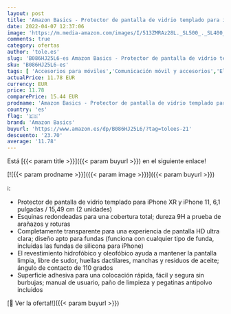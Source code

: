 ```yaml
---
layout: post
title: 'Amazon Basics - Protector de pantalla de vidrio templado para iPhone XR y iPhone 11  cobertura total  6 1 pulgadas / 15 49 cm  2 unidades por paquete '
date: 2022-04-07 12:37:06
image: 'https://m.media-amazon.com/images/I/513ZMRAz28L._SL500_._SL400_.jpg'
comments: true
category: ofertas
author: 'tole.es'
slug: 'B086HJ25L6-es Amazon Basics - Protector de pantalla de vidrio templado...'
sku: 'B086HJ25L6-es'
tags: [ 'Accesorios para móviles','Comunicación móvil y accesorios','Electrónica','Mantenimiento, cuidado y reparaciones de teléfonos móviles','Protectores de pantalla para móviles','amazon basics','iphone', ]
actualPrice: 11.78 EUR
currency: EUR
price: 11.78
comparePrice: 15.44 EUR
prodname: 'Amazon Basics - Protector de pantalla de vidrio templado para iPhone XR y iPhone 11  cobertura total  6 1 pulgadas / 15 49 cm  2 unidades por paquete '
country: 'es'
flag: '🇪🇸'
brand: 'Amazon Basics'
buyurl: 'https://www.amazon.es/dp/B086HJ25L6/?tag=tolees-21'
descuento: '23.70'
average: '11.78'
---
```


Está [{{< param title >}}]({{< param buyurl >}}) en el siguiente enlace!

[![{{< param prodname >}}]({{< param image >}})]({{< param buyurl >}})

ℹ️:

- Protector de pantalla de vidrio templado para iPhone XR y iPhone 11, 6,1 pulgadas / 15,49 cm (2 unidades)
- Esquinas redondeadas para una cobertura total; dureza 9H a prueba de arañazos y roturas
- Completamente transparente para una experiencia de pantalla HD ultra clara; diseño apto para fundas (funciona con cualquier tipo de funda, incluidas las fundas de silicona para iPhone)
- El revestimiento hidrofóbico y oleofóbico ayuda a mantener la pantalla limpia, libre de sudor, huellas dactilares, manchas y residuos de aceite; ángulo de contacto de 110 grados
- Superficie adhesiva para una colocación rápida, fácil y segura sin burbujas; manual de usuario, paño de limpieza y pegatinas antipolvo incluidos

[🛒 Ver la oferta!!]({{< param buyurl >}})
